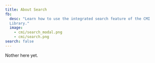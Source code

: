 ```yaml
---
title: About Search
fb:
  desc: "Learn how to use the integrated search feature of the CMI
  Library."
  image:
    - cmi/search_modal.png
    - cmi/search.png
search: false
---
```


Nother here yet.

